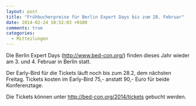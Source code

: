 ```yaml
---
layout: post
title: "Frühbucherpreise für Berlin Expert Days bis zum 28. Februar"
date: 2014-02-24 10:52:03 +0100
comments: true
categories: 
  - Mitteilungen
---
```

Die Berlin Expert Days (http://www.bed-con.org/) finden dieses Jahr 
wieder am 3. und 4. Februar in Berlin statt. 

Der Early-Bird für die Tickets läuft noch bis zum 28.2, dem nächsten Freitag. 
Tickets kosten im Early-Bird 75,- anstatt 90,- Euro für beide Konferenztage.

Die Tickets können unter http://bed-con.org/2014/tickets gebucht werden.

